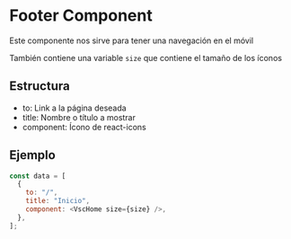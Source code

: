 # Footer Component

Este componente nos sirve para tener una navegación en el móvil

También contiene una variable `size` que contiene el tamaño de los íconos

## Estructura

- to: Link a la página deseada
- title: Nombre o título a mostrar
- component: Ícono de react-icons

## Ejemplo

```js
const data = [
  {
    to: "/",
    title: "Inicio",
    component: <VscHome size={size} />,
  },
];
```
